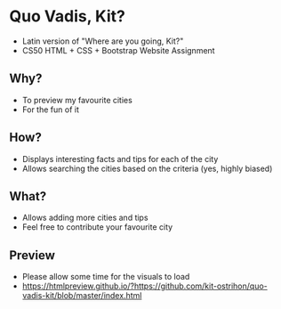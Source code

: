 # Quo Vadis, Kit?
* Latin version of "Where are you going, Kit?"
* CS50 HTML + CSS + Bootstrap Website Assignment

## Why?
* To preview my favourite cities
* For the fun of it

## How?
* Displays interesting facts and tips for each of the city
* Allows searching the cities based on the criteria (yes, highly biased)

## What?
* Allows adding more cities and tips
* Feel free to contribute your favourite city

## Preview
* Please allow some time for the visuals to load
* https://htmlpreview.github.io/?https://github.com/kit-ostrihon/quo-vadis-kit/blob/master/index.html
